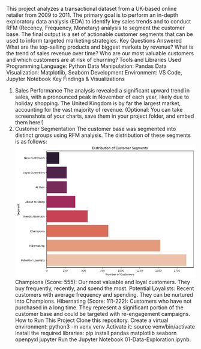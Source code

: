 This project analyzes a transactional dataset from a UK-based online retailer from 2009 to 2011. The primary goal is to perform an in-depth exploratory data analysis (EDA) to identify key sales trends and to conduct RFM (Recency, Frequency, Monetary) analysis to segment the customer base. The final output is a set of actionable customer segments that can be used to inform targeted marketing strategies.
Key Questions Answered
What are the top-selling products and biggest markets by revenue?
What is the trend of sales revenue over time?
Who are our most valuable customers and which customers are at risk of churning?
Tools and Libraries Used
Programming Language: Python
Data Manipulation: Pandas
Data Visualization: Matplotlib, Seaborn
Development Environment: VS Code, Jupyter Notebook
Key Findings & Visualizations
1. Sales Performance
The analysis revealed a significant upward trend in sales, with a pronounced peak in November of each year, likely due to holiday shopping.
The United Kingdom is by far the largest market, accounting for the vast majority of revenue.
(Optional: You can take screenshots of your charts, save them in your project folder, and embed them here!)
2. Customer Segmentation
The customer base was segmented into distinct groups using RFM analysis. The distribution of these segments is as follows:
![alt text](customer_segments.png)
Champions (Score: 555): Our most valuable and loyal customers. They buy frequently, recently, and spend the most.
Potential Loyalists: Recent customers with average frequency and spending. They can be nurtured into Champions.
Hibernating (Score: 111-222): Customers who have not purchased in a long time. They represent a significant portion of the customer base and could be targeted with re-engagement campaigns.
How to Run This Project
Clone this repository.
Create a virtual environment: python3 -m venv venv
Activate it: source venv/bin/activate
Install the required libraries: pip install pandas matplotlib seaborn openpyxl jupyter
Run the Jupyter Notebook 01-Data-Exploration.ipynb.
